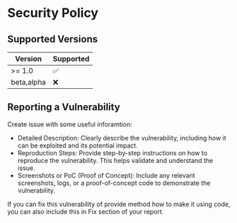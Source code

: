 # Security Policy

## Supported Versions

| Version    | Supported          |
| ---------- | ------------------ |
|  >= 1.0    | :white_check_mark: |
| beta,alpha | :x:                |

## Reporting a Vulnerability

Create issue with some useful inforamtion:  
 - Detailed Description: Clearly describe the vulnerability, including how it can be exploited and its potential impact.  
 - Reproduction Steps: Provide step-by-step instructions on how to reproduce the vulnerability. This helps validate and understand the issue.  
 - Screenshots or PoC (Proof of Concept): Include any relevant screenshots, logs, or a proof-of-concept code to demonstrate the vulnerability.  

If you can fix this vulnerability of provide method how to make it using code, you can also include this in Fix section of your report.   
